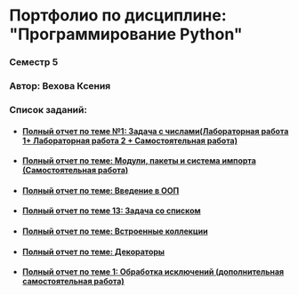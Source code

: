 # Портфолио по дисциплине: "Программирование Python" 
  ###  Семестр 5
  ###  Автор: Вехова Ксения 

### Список заданий:

* #### [Полный отчет по теме №1: Задача с числами(Лабораторная работа 1+ Лабораторная работа 2 + Самостоятельная работа)](https://github.com/herzenuni/sem5-firsttask-04092018-Kseniaveh)

* #### [Полный отчет по теме: Модули, пакеты и система импорта (Самостоятельная работа)](https://github.com/herzenuni/sem5-2016-packages-Kseniaveh)
  
* #### [Полный отчет по теме: Введение в ООП](https://github.com/python-advance/sem5-oop-Kseniaveh)
  
* #### [Полный отчет по теме 13: Задача со списком](https://github.com/python-advance/sem4-2016-two-sum-Kseniaveh)

* #### [Полный отчет по теме: Встроенные коллекции](https://github.com/Kseniaveh)

* #### [Полный отчет по теме: Декораторы](https://github.com/Kseniaveh)

* #### [Полный отчет по теме 1: Обработка исключений (дополнительная самостоятельная работа)](https://github.com/Kseniaveh)

